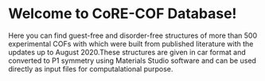 
# Welcome to CoRE-COF Database!
Here you can find guest-free and disorder-free structures of more than 500 experimental COFs with which were built from published literature with the updates up to August 2020.These structures are given in car format and converted to P1 symmetry using Materials Studio software and can be used directly as input files for computalational purpose.
